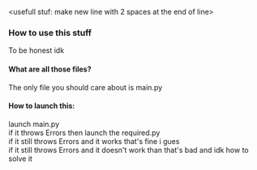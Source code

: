 <usefull stuf: make new line with 2 spaces at the end of line>
<it doesnt work on github>
<h3>
How to use this stuff
</h3>
To be honest idk
<h4>What are all those files?</h4>
The only file you should care about is main.py
<h4>How to launch this:</h4>
launch main.py <br>
if it throws Errors then launch the required.py <br>
if it still throws Errors and it works that's fine i gues <br>
if it still throws Errors and it doesn't work than that's bad and idk how to solve it <br>